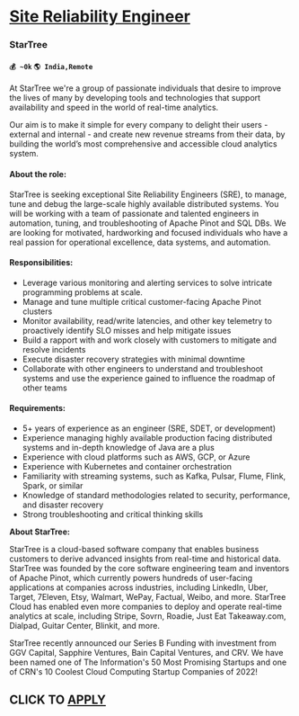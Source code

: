# [Site Reliability Engineer](https://www.remotewlb.com/apply/site-reliability-engineer-61418)  
### StarTree  
#### `💰 ~0k` `🌎 India,Remote`  

At StarTree we're a group of passionate individuals that desire to improve the lives of many by developing tools and technologies that support availability and speed in the world of real-time analytics.

Our aim is to make it simple for every company to delight their users - external and internal - and create new revenue streams from their data, by building the world’s most comprehensive and accessible cloud analytics system.

####  **About the role:**

StarTree is seeking exceptional Site Reliability Engineers (SRE), to manage, tune and debug the large-scale highly available distributed systems. You will be working with a team of passionate and talented engineers in automation, tuning, and troubleshooting of Apache Pinot and SQL DBs. We are looking for motivated, hardworking and focused individuals who have a real passion for operational excellence, data systems, and automation.

#### **Responsibilities:**

  * Leverage various monitoring and alerting services to solve intricate programming problems at scale.
  * Manage and tune multiple critical customer-facing Apache Pinot clusters
  * Monitor availability, read/write latencies, and other key telemetry to proactively identify SLO misses and help mitigate issues
  * Build a rapport with and work closely with customers to mitigate and resolve incidents
  * Execute disaster recovery strategies with minimal downtime
  * Collaborate with other engineers to understand and troubleshoot systems and use the experience gained to influence the roadmap of other teams

#### **Requirements:**

  * 5+ years of experience as an engineer (SRE, SDET, or development)
  * Experience managing highly available production facing distributed systems and in-depth knowledge of Java are a plus
  * Experience with cloud platforms such as AWS, GCP, or Azure
  * Experience with Kubernetes and container orchestration
  * Familiarity with streaming systems, such as Kafka, Pulsar, Flume, Flink, Spark, or similar
  * Knowledge of standard methodologies related to security, performance, and disaster recovery
  * Strong troubleshooting and critical thinking skills

**About StarTree:**

StarTree is a cloud-based software company that enables business customers to derive advanced insights from real-time and historical data. StarTree was founded by the core software engineering team and inventors of Apache Pinot, which currently powers hundreds of user-facing applications at companies across industries, including LinkedIn, Uber, Target, 7Eleven, Etsy, Walmart, WePay, Factual, Weibo, and more. StarTree Cloud has enabled even more companies to deploy and operate real-time analytics at scale, including Stripe, Sovrn, Roadie, Just Eat Takeaway.com, Dialpad, Guitar Center, Blinkit, and more.

  
StarTree recently announced our Series B Funding with investment from GGV Capital, Sapphire Ventures, Bain Capital Ventures, and CRV. We have been named one of The Information's 50 Most Promising Startups and one of CRN's 10 Coolest Cloud Computing Startup Companies of 2022!

  
## CLICK TO [APPLY](https://www.remotewlb.com/apply/site-reliability-engineer-61418)

